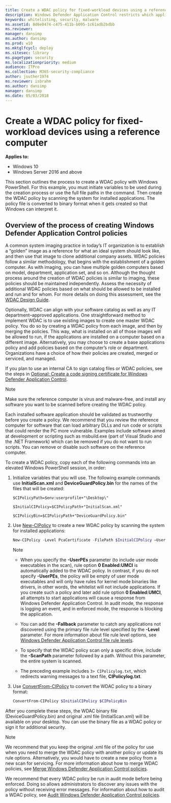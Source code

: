 ```yaml
---
title: Create a WDAC policy for fixed-workload devices using a reference computer (Windows 10)
description: Windows Defender Application Control restricts which applications users are allowed to run and the code that runs in the system core.
keywords: whitelisting, security, malware
ms.assetid: 8d6e0474-c475-411b-b095-1c61adb2bdbb
ms.reviewer: 
manager: dansimp
ms.author: dansimp
ms.prod: w10
ms.mktglfcycl: deploy
ms.sitesec: library
ms.pagetype: security
ms.localizationpriority: medium
audience: ITPro
ms.collection: M365-security-compliance
author: jsuther1974
ms.reviewer: isbrahm
ms.author: dansimp
manager: dansimp
ms.date: 05/03/2018
---
```


# Create a WDAC policy for fixed-workload devices using a reference computer

**Applies to:**

-   Windows 10
-   Windows Server 2016 and above

This section outlines the process to create a WDAC policy with Windows PowerShell. 
For this example, you must initiate variables to be used during the creation process or use the full file paths in the command. 
Then create the WDAC policy by scanning the system for installed applications. 
The policy file is converted to binary format when it gets created so that Windows can interpret it.

## Overview of the process of creating Windows Defender Application Control policies

A common system imaging practice in today’s IT organization is to establish a “golden” image as a reference for what an ideal system should look like, and then use that image to clone additional company assets. WDAC policies follow a similar methodology, that begins with the establishment of a golden computer. As with imaging, you can have multiple golden computers based on model, department, application set, and so on. Although the thought process around the creation of WDAC policies is similar to imaging, these policies should be maintained independently. Assess the necessity of additional WDAC policies based on what should be allowed to be installed and run and for whom. For more details on doing this assessment, see the [WDAC Design Guide](windows-defender-application-control-design-guide.md).

Optionally, WDAC can align with your software catalog as well as any IT department–approved applications. One straightforward method to implement WDAC is to use existing images to create one master WDAC policy. You do so by creating a WDAC policy from each image, and then by merging the policies. This way, what is installed on all of those images will be allowed to run, if the applications are installed on a computer based on a different image. Alternatively, you may choose to create a base applications policy and add policies based on the computer’s role or department. Organizations have a choice of how their policies are created, merged or serviced, and managed.

If you plan to use an internal CA to sign catalog files or WDAC policies, see the steps in [Optional: Create a code signing certificate for Windows Defender Application Control](create-code-signing-cert-for-windows-defender-application-control.md). 

> [!NOTE]
> Make sure the reference computer is virus and malware-free, and install any software you want to be scanned before creating the WDAC policy. 

Each installed software application should be validated as trustworthy before you create a policy. 
We recommend that you review the reference computer for software that can load arbitrary DLLs and run code or scripts that could render the PC more vulnerable. 
Examples include software aimed at development or scripting such as msbuild.exe (part of Visual Studio and the .NET Framework) which can be removed if you do not want to run scripts. 
You can remove or disable such software on the reference computer. 



To create a WDAC policy, copy each of the following commands into an elevated Windows PowerShell session, in order:

1. Initialize variables that you will use. The following example commands use **InitialScan.xml** and **DeviceGuardPolicy.bin** for the names of the files that will be created:

   `$CIPolicyPath=$env:userprofile+"\Desktop\"`

   `$InitialCIPolicy=$CIPolicyPath+"InitialScan.xml"`

   `$CIPolicyBin=$CIPolicyPath+"DeviceGuardPolicy.bin"`

2. Use [New-CIPolicy](https://docs.microsoft.com/powershell/module/configci/new-cipolicy) to create a new WDAC policy by scanning the system for installed applications:

   ```powershell
   New-CIPolicy -Level PcaCertificate -FilePath $InitialCIPolicy –UserPEs 3> CIPolicyLog.txt 
   ```

   > [!Note]
   > 
   > - When you specify the **-UserPEs** parameter (to include user mode executables in the scan), rule option **0 Enabled:UMCI** is automatically added to the WDAC policy. In contrast, if you do not specify **-UserPEs**, the policy will be empty of user mode executables and will only have rules for kernel mode binaries like drivers, in other words, the whitelist will not include applications. If you create such a policy and later add rule option **0 Enabled:UMCI**, all attempts to start applications will cause a response from Windows Defender Application Control. In audit mode, the response is logging an event, and in enforced mode, the response is blocking the application. 
   > 
   > - You can add the **-Fallback** parameter to catch any applications not discovered using the primary file rule level specified by the **-Level** parameter. For more information about file rule level options, see [Windows Defender Application Control file rule levels](select-types-of-rules-to-create.md).
   > 
   > - To specify that the WDAC policy scan only a specific drive, include the **-ScanPath** parameter followed by a path. Without this parameter, the entire system is scanned.
   > 
   > - The preceding example includes `3> CIPolicylog.txt`, which redirects warning messages to a text file, **CIPolicylog.txt**.

3. Use [ConvertFrom-CIPolicy](https://docs.microsoft.com/powershell/module/configci/convertfrom-cipolicy) to convert the WDAC policy to a binary format:

   ```powershell
   ConvertFrom-CIPolicy $InitialCIPolicy $CIPolicyBin
   ```

After you complete these steps, the WDAC binary file (DeviceGuardPolicy.bin) and original .xml file (InitialScan.xml) will be available on your desktop. You can use the binary file as a WDAC policy or sign it for additional security.

> [!NOTE]
> We recommend that you keep the original .xml file of the policy for use when you need to merge the WDAC policy with another policy or update its rule options. Alternatively, you would have to create a new policy from a new scan for servicing. For more information about how to merge WDAC policies, see [Merge Windows Defender Application Control policies](merge-windows-defender-application-control-policies.md).

We recommend that every WDAC policy be run in audit mode before being enforced. Doing so allows administrators to discover any issues with the policy without receiving error messages. For information about how to audit a WDAC policy, see [Audit Windows Defender Application Control policies](audit-windows-defender-application-control-policies.md).


